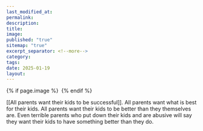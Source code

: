```yaml
---
last_modified_at: 
permalink: 
description: 
title: 
image: 
published: "true"
sitemap: "true"
excerpt_separator: <!--more-->
category: 
tags: 
date: 2025-01-19
layout:
---
```



{% if page.image %} <img src="{{ page.image }}" alt=""> {% endif %}

[[All parents want their kids to be successful]]. All parents want what is best for their kids. All parents want their kids to be better than they themselves are. Even terrible parents who put down their kids and are abusive will say they want their kids to have something better than they do. 